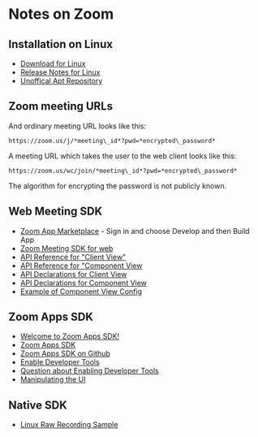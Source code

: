 # Notes on Zoom

## Installation on Linux

* [Download for Linux](https://zoom.us/download?os=linux)
* [Release Notes for Linux](https://support.zoom.us/hc/en-us/articles/205759689)
* [Unoffical Apt Repository](https://www.matthewthom.as/mirrors/#zoom)

## Zoom meeting URLs

And ordinary meeting URL looks like this:

    https://zoom.us/j/*meeting\_id*?pwd=*encrypted\_password*

A meeting URL which takes the user to the web client looks like this:

    https://zoom.us/wc/join/*meeting\_id*?pwd=*encrypted\_password*

The algorithm for encrypting the password is not publicly known.

## Web Meeting SDK

* [Zoom App Marketplace](https://marketplace.zoom.us/) - Sign in and choose Develop and then Build App
* [Zoom Meeting SDK for web](https://developers.zoom.us/docs/meeting-sdk/web/)
* [API Reference for "Client View"](https://marketplacefront.zoom.us/sdk/meeting/web/index.html)
* [API Reference for "Component View](https://marketplacefront.zoom.us/sdk/meeting/web/components/index.html)
* [API Declarations for Client View](https://github.com/zoom/meetingsdk-web/blob/master/index.d.ts)
* [API Declarations for Component View](https://github.com/zoom/meetingsdk-web/blob/master/embedded.d.ts)
* [Example of Component View Config](https://stackoverflow.com/questions/76831074/how-to-implement-multiple-spotlighting-using-the-zoom-web-sdk-in-component-view)

## Zoom Apps SDK

* [Welcome to Zoom Apps SDK!](https://devforum.zoom.us/t/welcome-to-zoom-apps-sdk/70841)
* [Zoom Apps SDK](https://appssdk.zoom.us/classes/ZoomSdk.ZoomSdk.html)
* [Zoom Apps SDK on Github](https://github.com/zoom/appssdk)
* [Enable Developer Tools](https://developers.zoom.us/docs/zoom-apps/create/)
* [Question about Enabling Developer Tools](https://devforum.zoom.us/t/enabling-developer-tools-in-linux/97819)
* [Manipulating the UI](https://developers.zoom.us/docs/zoom-apps/guides/layers-manipulating-ui/)

## Native SDK

* [Linux Raw Recording Sample](https://github.com/zoom/meetingsdk-linux-raw-recording-sample)

